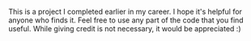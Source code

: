 This is a project I completed earlier in my career. 
I hope it's helpful for anyone who finds it. 
Feel free to use any part of the code that you find useful. While giving credit is not necessary, it would be appreciated :)
